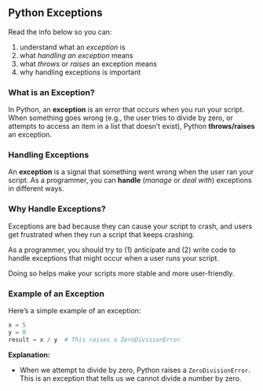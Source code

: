 ## Python Exceptions

Read the info below so you can:

1. understand what an *exception* is
2. what *handling an exception* means
3. what *throws* or *raises* an exception means
4. why handling exceptions is important

### What is an Exception?

In Python, an **exception** is an error that occurs when you run your script. When something goes wrong (e.g., the user tries to divide by zero, or attempts to access an item in a list that doesn’t exist), Python **throws/raises** an exception. 

### Handling Exceptions

An **exception** is a signal that something went wrong when the user ran your script.  As a programmer, you can **handle** (*manage* or *deal with*) exceptions in different ways.

### Why Handle Exceptions?

Exceptions are bad because they can cause your script to crash, and users get frustrated when they run a script that keeps crashing.

As a programmer, you should try to (1) anticipate and (2) write code to handle exceptions that might occur when a user runs your script.

Doing so helps make your scripts more stable and more user-friendly.

### Example of an Exception

Here’s a simple example of an exception:

```python
x = 5
y = 0
result = x / y  # This raises a ZeroDivisionError
```

**Explanation:**
- When we attempt to divide by zero, Python raises a `ZeroDivisionError`. This is an exception that tells us we cannot divide a number by zero.
